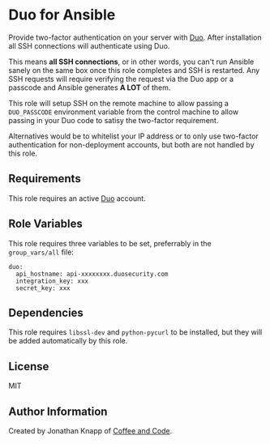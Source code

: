 Duo for Ansible
========

Provide two-factor authentication on your server with
[Duo](https://www.duosecurity.com/). After installation all SSH connections will
authenticate using Duo.

This means **all SSH connections**, or in other words, you can't run Ansible
sanely on the same box once this role completes and SSH is restarted. Any
SSH requests will require verifying the request via the Duo app or a passcode
and Ansible generates **A LOT** of them.

This role will setup SSH on the remote machine to allow passing a `DUO_PASSCODE`
environment variable from the control machine to allow passing in your Duo code
to satisy the two-factor requirement.

Alternatives would be to whitelist your IP address or to only use two-factor
authentication for non-deployment accounts, but both are not handled by this role.


Requirements
------------

This role requires an active [Duo](https://www.duosecurity.com/) account.


Role Variables
--------------

This role requires three variables to be set, preferrably in the
`group_vars/all` file:

    duo:
      api_hostname: api-xxxxxxxx.duosecurity.com
      integration_key: xxx
      secret_key: xxx


Dependencies
------------

This role requires `libssl-dev` and `python-pycurl` to be installed, but they
will be added automatically by this role.


License
-------

MIT


Author Information
------------------

Created by Jonathan Knapp of [Coffee and Code](http://coffeeandcode.com).
